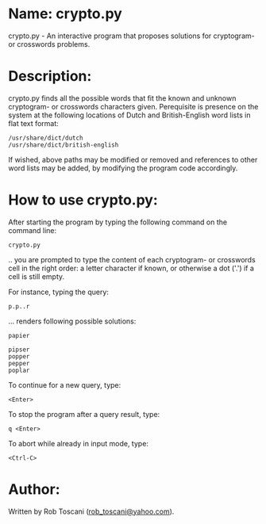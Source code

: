 # Name: crypto.py
crypto.py - An interactive program that proposes solutions for cryptogram- or crosswords problems.

# Description:
crypto.py finds all the possible words that fit the known and unknown cryptogram- or crosswords characters given. Perequisite is presence on the system at the following locations of Dutch and British-English word lists in flat text format:

	/usr/share/dict/dutch
	/usr/share/dict/british-english

If wished, above paths may be modified or removed and references to other word lists may be added, by modifying the program code accordingly.

# How to use crypto.py:
After starting the program by typing the following command on the command line:

	crypto.py

.. you are prompted to type the content of each cryptogram- or crosswords cell in the right order: a letter character if known, or otherwise a dot ('.') if a cell is still empty.

For instance, typing the query:

	p.p..r

... renders following possible solutions:

	papier

	pipser
	popper
	pepper
	poplar

To continue for a new query, type:

    <Enter>

To stop the program after a query result, type:

	q <Enter>

To abort while already in input mode, type:

	<Ctrl-C>

# Author:
Written by Rob Toscani (rob_toscani@yahoo.com).

